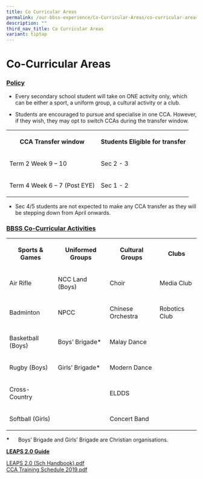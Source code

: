 ```yaml
---
title: Co Curricular Areas
permalink: /our-bbss-experience/Co-Curricular-Areas/co-curricular-areas/
description: ""
third_nav_title: Co Curricular Areas
variant: tiptap
---
```

<h1>Co-Curricular Areas</h1>
<h3><u>Policy</u></h3>
<ul>
<li>
<p>Every secondary school student will take on ONE activity only, which can
be either a sport, a uniform group, a cultural activity or a club.</p>
</li>
<li>
<p>Students are encouraged to pursue and specialise in one CCA. However,
if they wish, they may opt to switch CCAs during the transfer window.</p>
</li>
</ul>
<table style="minWidth: 50px">
<colgroup>
<col>
<col>
</colgroup>
<tbody>
<tr>
<th rowspan="1" colspan="1">
<p>CCA Transfer window</p>
</th>
<th rowspan="1" colspan="1">
<p>Students Eligible for transfer</p>
</th>
</tr>
<tr>
<td rowspan="1" colspan="1">
<p>Term 2 Week 9 – 10</p>
</td>
<td rowspan="1" colspan="1">
<p>Sec 2 - 3</p>
</td>
</tr>
<tr>
<td rowspan="1" colspan="1">
<p>Term 4 Week 6 – 7 (Post EYE)</p>
</td>
<td rowspan="1" colspan="1">
<p>Sec 1 - 2</p>
</td>
</tr>
</tbody>
</table>
<ul data-tight="true" class="tight">
<li>
<p>Sec 4/5 students are not expected to make any CCA transfer as they will
be stepping down from April onwards.</p>
</li>
</ul>
<h3><u>BBSS Co-Curricular Activities</u></h3>
<table style="minWidth: 100px">
<colgroup>
<col>
<col>
<col>
<col>
</colgroup>
<tbody>
<tr>
<th rowspan="1" colspan="1">
<p>Sports &amp; Games</p>
</th>
<th rowspan="1" colspan="1">
<p>Uniformed Groups</p>
</th>
<th rowspan="1" colspan="1">
<p>Cultural Groups</p>
</th>
<th rowspan="1" colspan="1">
<p>Clubs</p>
</th>
</tr>
<tr>
<td rowspan="1" colspan="1">
<p>Air Rifle</p>
</td>
<td rowspan="1" colspan="1">
<p>NCC Land (Boys)</p>
</td>
<td rowspan="1" colspan="1">
<p>Choir</p>
</td>
<td rowspan="1" colspan="1">
<p>Media Club
<br>
</p>
</td>
</tr>
<tr>
<td rowspan="1" colspan="1">
<p>Badminton</p>
</td>
<td rowspan="1" colspan="1">
<p>NPCC</p>
</td>
<td rowspan="1" colspan="1">
<p>Chinese Orchestra</p>
</td>
<td rowspan="1" colspan="1">
<p>Robotics Club
<br>
</p>
</td>
</tr>
<tr>
<td rowspan="1" colspan="1">
<p>Basketball (Boys)</p>
</td>
<td rowspan="1" colspan="1">
<p>Boys’ Brigade*</p>
</td>
<td rowspan="1" colspan="1">
<p>Malay Dance</p>
</td>
<td rowspan="1" colspan="1">
<p>
<br>
</p>
</td>
</tr>
<tr>
<td rowspan="1" colspan="1">
<p>Rugby (Boys)</p>
</td>
<td rowspan="1" colspan="1">
<p>Girls’ Brigade*</p>
</td>
<td rowspan="1" colspan="1">
<p>Modern Dance</p>
</td>
<td rowspan="1" colspan="1">
<p>
<br>
</p>
</td>
</tr>
<tr>
<td rowspan="1" colspan="1">
<p>Cross-Country</p>
</td>
<td rowspan="1" colspan="1">
<p></p>
</td>
<td rowspan="1" colspan="1">
<p>ELDDS</p>
</td>
<td rowspan="1" colspan="1">
<p></p>
</td>
</tr>
<tr>
<td rowspan="1" colspan="1">
<p>Softball (Girls)</p>
</td>
<td rowspan="1" colspan="1">
<p></p>
</td>
<td rowspan="1" colspan="1">
<p>Concert Band</p>
</td>
<td rowspan="1" colspan="1">
<p></p>
</td>
</tr>
</tbody>
</table>
<p><strong>*</strong>&nbsp;&nbsp; &nbsp;&nbsp;&nbsp;Boys’ Brigade and Girls’
Brigade are Christian organisations.&nbsp;</p>
<p></p>
<p><strong><u>LEAPS 2.0 Guide</u></strong>
</p>
<p><a href="/files/Our%20bbss%20experience/LEAPS%202%20(Sch%20Handbook).pdf" rel="noopener noreferrer nofollow" target="_blank">LEAPS 2.0 (Sch Handbook).pdf</a>
<br><a href="/files/Our%20bbss%20experience/CCA%20Training%20Schedule%202019.pdf" rel="noopener noreferrer nofollow" target="_blank">CCA Training Schedule 2019.pdf</a>
</p>